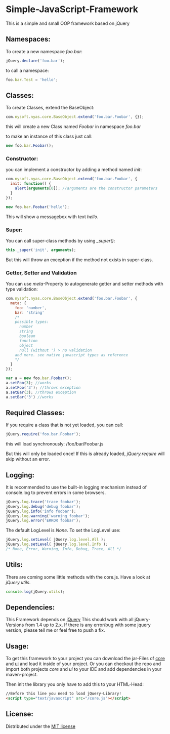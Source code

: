 Simple-JavaScript-Framework
===========================

This is a simple and small OOP framework based on jQuery


Namespaces:
-----------

To create a new namespace _foo.bar_:
```javascript
jQuery.declare('foo.bar');
```

to call a namespace:
```javascript
foo.bar.Test = 'hello';
```

Classes:
--------

To create Classes, extend the BaseObject:
```javascript
com.nysoft.nyas.core.BaseObject.extend('foo.bar.Foobar', {});
```
this will create a new Class named _Foobar_ in namespace _foo.bar_

to make an instance of this class just call:
```javascript
new foo.bar.Foobar();
```

### Constructor:

you can implement a constructor by adding a method named _init_:
```javascript
com.nysoft.nyas.core.BaseObject.extend('foo.bar.Foobar', {
  init: function() {
    alert(arguments[0]); //arguments are the constructor parameters
  }
});

new foo.bar.Foobar('hello');
```
This will show a messagebox with text _hello_.

### Super:

You can call super-class methods by using _\_super()_:
```javascript
this._super('init', arguments);
```
But this will throw an exception if the method not exists in super-class.

### Getter, Setter and Validation

You can use _meta_-Property to autogenerate getter and setter methods with type validation:
```javascript
com.nysoft.nyas.core.BaseObject.extend('foo.bar.Foobar', {
  meta: {
    foo: 'number',
    bar: 'string'
    /*
    possible types:
      number
      string
      boolean
      function
      object
      null (without ') > no validation
    and more. see native javascript types as reference
    */
  }
});

var a = new foo.bar.Foobar();
a.setFoo(3); //works
a.setFoo('3'); //throws exception
a.setBar(3); //throws exception
a.setBar('3') //works
```

Required Classes:
-----------------

If you require a class that is not yet loaded, you can call:
```javascript
jQuery.require('foo.bar.Foobar');
```
this will load synchronously: /foo/bar/Foobar.js

But this will only be loaded once! If this is already loaded, _jQuery.require_ will skip without an error.

Logging:
--------

It is recommended to use the built-in logging mechanism instead of console.log to prevent errors in some browsers.

```javascript
jQuery.log.trace('trace foobar');
jQuery.log.debug('debug foobar');
jQuery.log.info('info foobar');
jQuery.log.warning('warning foobar');
jQuery.log.error('ERROR foobar');
```

The default LogLevel is _None_. To set the LogLevel use:
```javascript
jQuery.log.setLevel( jQuery.log.level.All );
jQuery.log.setLevel( jQuery.log.level.Info );
/* None, Error, Warning, Info, Debug, Trace, All */
```

Utils:
------

There are coming some little methods with the core.js. Have a look at _jQuery.utils_.
```javascript
console.log(jQuery.utils);
```

Dependencies:
-------------

This Framework depends on [jQuery](http://ajax.googleapis.com/ajax/libs/jquery/1.9.1/jquery.min.js "jQuery 1.9.1")
This should work with all jQuery-Versions from 1.4 up to 2.x.
If there is any error/bug with some jquery version, please tell me or feel free to push a fix.

Usage:
------

To get this framework to your project you can download the jar-Files of [core](https://github.com/mricharz/Simple-JavaScript-Framework/blob/master/core/target/core-0.0.1-SNAPSHOT.jar "Core-Library") and [ui](https://github.com/mricharz/Simple-JavaScript-Framework/blob/master/ui/target/ui-0.0.1-SNAPSHOT.jar "UI-Library") and load it inside of your project.
Or you can checkout the repo and import both projects _core_ and _ui_ to your IDE and add dependencies in your maven-project.

Then init the library you only have to add this to your HTML-Head:
```html
//Before this line you need to load jQuery-Library!
<script type="text/javascript" src="/core.js"></script>
```

License:
--------

Distributed under the [MIT license](http://opensource.org/licenses/MIT "MIT license")
